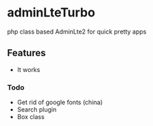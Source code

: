 # adminLteTurbo
php class based AdminLte2 for quick pretty apps


## Features
 - It works


### Todo

- Get rid of google fonts (china)
- Search plugin
- Box class